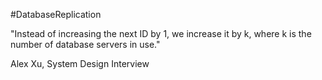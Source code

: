 #DatabaseReplication 

"Instead of increasing the next ID by 1, we increase it by k, where k is the number of database servers in use."

Alex Xu, System Design Interview